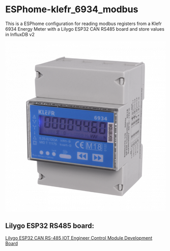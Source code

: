 # ESPhome-klefr_6934_modbus
This is a ESPhome configuration for reading modbus registers from a Klefr 6934 Energy Meter with a Lilygo ESP32 CAN RS485 board and store values in InfluxDB v2

![klefr6934](https://github.com/j36701/ESPhome-klefr_6934_modbus/blob/main/KLEFR-6934-759x800.png)

## Lilygo ESP32 RS485 board:
[Lilygo ESP32 CAN RS-485 IOT Engineer Control Module Development Board](https://lilygo.cc/products/t-can485?srsltid=AfmBOoqSa-o-vLbd8vIbhc3OsUZ6j8ZRqZra9HUCNUz8Hb7yXC8QIIp0)

